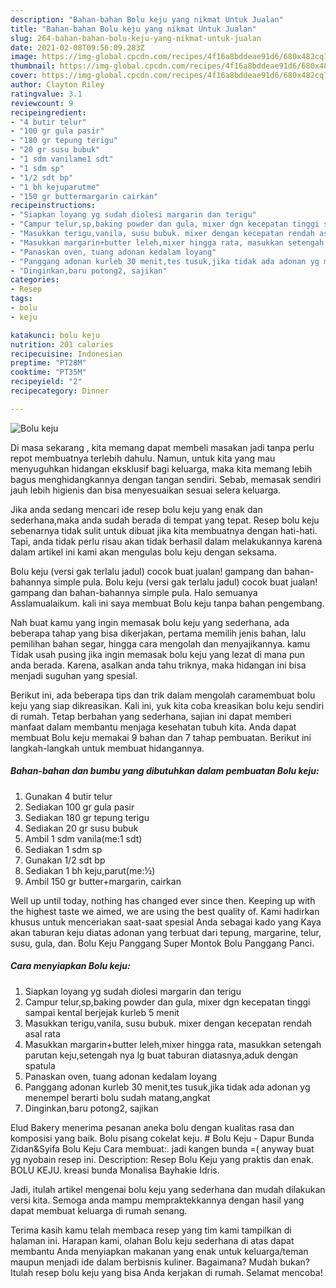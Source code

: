 ```yaml
---
description: "Bahan-bahan Bolu keju yang nikmat Untuk Jualan"
title: "Bahan-bahan Bolu keju yang nikmat Untuk Jualan"
slug: 264-bahan-bahan-bolu-keju-yang-nikmat-untuk-jualan
date: 2021-02-08T09:56:09.283Z
image: https://img-global.cpcdn.com/recipes/4f16a8bddeae91d6/680x482cq70/bolu-keju-foto-resep-utama.jpg
thumbnail: https://img-global.cpcdn.com/recipes/4f16a8bddeae91d6/680x482cq70/bolu-keju-foto-resep-utama.jpg
cover: https://img-global.cpcdn.com/recipes/4f16a8bddeae91d6/680x482cq70/bolu-keju-foto-resep-utama.jpg
author: Clayton Riley
ratingvalue: 3.1
reviewcount: 9
recipeingredient:
- "4 butir telur"
- "100 gr gula pasir"
- "180 gr tepung terigu"
- "20 gr susu bubuk"
- "1 sdm vanilame1 sdt"
- "1 sdm sp"
- "1/2 sdt bp"
- "1 bh kejuparutme"
- "150 gr buttermargarin cairkan"
recipeinstructions:
- "Siapkan loyang yg sudah diolesi margarin dan terigu"
- "Campur telur,sp,baking powder dan gula, mixer dgn kecepatan tinggi sampai kental berjejak kurleb 5 menit"
- "Masukkan terigu,vanila, susu bubuk. mixer dengan kecepatan rendah asal rata"
- "Masukkan margarin+butter leleh,mixer hingga rata, masukkan setengah parutan keju,setengah nya lg buat taburan diatasnya,aduk dengan spatula"
- "Panaskan oven, tuang adonan kedalam loyang"
- "Panggang adonan kurleb 30 menit,tes tusuk,jika tidak ada adonan yg menempel berarti bolu sudah matang,angkat"
- "Dinginkan,baru potong2, sajikan"
categories:
- Resep
tags:
- bolu
- keju

katakunci: bolu keju 
nutrition: 201 calories
recipecuisine: Indonesian
preptime: "PT28M"
cooktime: "PT35M"
recipeyield: "2"
recipecategory: Dinner

---
```



![Bolu keju](https://img-global.cpcdn.com/recipes/4f16a8bddeae91d6/680x482cq70/bolu-keju-foto-resep-utama.jpg)

Di masa  sekarang , kita memang dapat membeli masakan jadi tanpa perlu repot membuatnya terlebih dahulu. Namun, untuk kita yang mau menyuguhkan hidangan eksklusif bagi keluarga, maka kita memang lebih bagus menghidangkannya dengan tangan sendiri. Sebab, memasak sendiri jauh lebih higienis dan bisa menyesuaikan sesuai selera keluarga.

Jika anda sedang mencari ide resep bolu keju yang enak dan sederhana,maka anda sudah berada di tempat yang tepat. Resep bolu keju  sebenarnya tidak sulit untuk dibuat jika kita membuatnya dengan hati-hati. Tapi, anda tidak perlu risau akan tidak berhasil dalam melakukannya 
karena dalam artikel ini kami akan mengulas bolu keju dengan seksama.  

Bolu keju (versi gak terlalu jadul) cocok buat jualan! gampang dan bahan-bahannya simple pula. Bolu keju (versi gak terlalu jadul) cocok buat jualan! gampang dan bahan-bahannya simple pula. Halo semuanya Asslamualaikum. kali ini saya membuat Bolu keju tanpa bahan pengembang.

Nah buat kamu yang ingin memasak bolu keju yang sederhana, ada beberapa tahap yang bisa dikerjakan, pertama memilih jenis bahan, lalu pemilihan bahan segar, hingga cara mengolah dan menyajikannya. kamu Tidak usah pusing jika ingin memasak bolu keju yang lezat di mana pun anda berada. Karena, asalkan anda  tahu triknya, maka hidangan ini bisa menjadi suguhan yang spesial.

Berikut ini, ada beberapa tips dan trik dalam mengolah caramembuat bolu keju yang siap dikreasikan. Kali ini, yuk kita coba kreasikan bolu keju sendiri di rumah. Tetap berbahan yang sederhana, sajian ini dapat memberi manfaat dalam membantu menjaga kesehatan tubuh kita. Anda dapat membuat Bolu keju memakai 9 bahan dan 7 tahap pembuatan. Berikut ini langkah-langkah untuk membuat hidangannya.

<!--inarticleads1-->

##### Bahan-bahan dan bumbu yang dibutuhkan dalam pembuatan Bolu keju:

1. Gunakan 4 butir telur
1. Sediakan 100 gr gula pasir
1. Sediakan 180 gr tepung terigu
1. Sediakan 20 gr susu bubuk
1. Ambil 1 sdm vanila(me:1 sdt)
1. Sediakan 1 sdm sp
1. Gunakan 1/2 sdt bp
1. Sediakan 1 bh keju,parut(me:½)
1. Ambil 150 gr butter+margarin, cairkan


Well up until today, nothing has changed ever since then. Keeping up with the highest taste we aimed, we are using the best quality of. Kami hadirkan khusus untuk menceriakan saat-saat spesial Anda sebagai kado yang Kaya akan taburan keju diatas adonan yang terbuat dari tepung, margarine, telur, susu, gula, dan. Bolu Keju Panggang Super Montok Bolu Panggang Panci. 

<!--inarticleads2-->

##### Cara menyiapkan Bolu keju:

1. Siapkan loyang yg sudah diolesi margarin dan terigu
1. Campur telur,sp,baking powder dan gula, mixer dgn kecepatan tinggi sampai kental berjejak kurleb 5 menit
1. Masukkan terigu,vanila, susu bubuk. mixer dengan kecepatan rendah asal rata
1. Masukkan margarin+butter leleh,mixer hingga rata, masukkan setengah parutan keju,setengah nya lg buat taburan diatasnya,aduk dengan spatula
1. Panaskan oven, tuang adonan kedalam loyang
1. Panggang adonan kurleb 30 menit,tes tusuk,jika tidak ada adonan yg menempel berarti bolu sudah matang,angkat
1. Dinginkan,baru potong2, sajikan


Elud Bakery menerima pesanan aneka bolu dengan kualitas rasa dan komposisi yang baik. Bolu pisang cokelat keju. # Bolu Keju - Dapur Bunda Zidan&amp;Syifa Bolu Keju Cara membuat:. jadi kangen bunda =( anyway buat yg nyobain resep ini. Description: Resep Bolu Keju yang praktis dan enak. BOLU KEJU. kreasi bunda Monalisa Bayhakie Idris. 

Jadi, itulah artikel mengenai  bolu keju  yang sederhana dan mudah dilakukan versi kita. Semoga anda mampu mempraktekkannya dengan hasil yang dapat membuat keluarga di rumah senang. 

Terima kasih kamu telah membaca resep yang tim kami tampilkan di halaman ini. Harapan kami, olahan  Bolu keju sederhana di atas dapat membantu Anda menyiapkan makanan yang enak untuk keluarga/teman maupun menjadi ide dalam berbisnis kuliner. Bagaimana? Mudah bukan? Itulah resep bolu keju yang bisa Anda kerjakan di rumah. Selamat mencoba!

